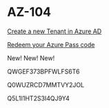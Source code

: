 # AZ-104

[Create a new Tenant in Azure AD](https://github.com/www42/aztraining/blob/master/New-Tenant/Create-Tenant.md) 

[Redeem your Azure Pass code](https://github.com/www42/aztraining/blob/master/New-Tenant/Redeem-Azure-Pass.md)

New! New! New!

QWGEF373BPFWLFS6T6

Q0WUZRCD7MMTVY2JOL

Q5L1I1HT2S3I4QJ9Y4